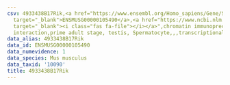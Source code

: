 ```yaml
---
csv: 4933438B17Rik,<a href="https://www.ensembl.org/Homo_sapiens/Gene/Summary?db=core;g=ENSMUSG00000105490"
  target="_blank">ENSMUSG00000105490</a>,<a href="https://www.ncbi.nlm.nih.gov/pubmed/25450459"
  target="_blank"><i class="fas fa-file"></i></a>",chromatin immunoprecipitation assay,direct
  interaction,prime adult stage, testis, Spermatocyte,,,transcriptional regulation,
data_alias: 4933438B17Rik
data_id: ENSMUSG00000105490
data_numevidence: 1
data_species: Mus musculus
data_taxid: '10090'
title: 4933438B17Rik
---
```

